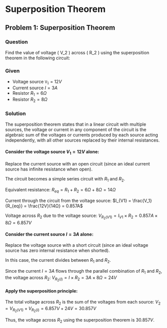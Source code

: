 # Superposition Theorem

## Problem 1: Superposition Theorem

### Question
Find the value of voltage \( V_2 \) across \( R_2 \) using the superposition theorem in the following circuit:

### Given
- Voltage source <code>V<sub>1</sub></code> = $12V$
- Current source $I = 3A$
- Resistor $R_1 = 6Ω$
- Resistor $R_2 = 8Ω$

### Solution
The superposition theorem states that in a linear circuit with multiple sources, the voltage or current in any component of the circuit is the algebraic sum of the voltages or currents produced by each source acting independently, with all other sources replaced by their internal resistances.

#### Consider the voltage source $V_1 = 12V$ alone:

Replace the current source with an open circuit (since an ideal current source has infinite resistance when open).

The circuit becomes a simple series circuit with $R_1$ and $R_2$.

Equivalent resistance:
$R_{eq} = R_1 + R_2 = 6Ω + 8Ω = 14Ω$

Current through the circuit from the voltage source:
$I_{V1} = \frac{V_1}{R_{eq}} = \frac{12V}{14Ω} = 0.857A$

Voltage across $R_2$ due to the voltage source:
$V_{R_2(V1)} = I_{V1} \times R_2 = 0.857A \times 8Ω = 6.857V$

#### Consider the current source $I = 3A$ alone:

Replace the voltage source with a short circuit (since an ideal voltage source has zero internal resistance when shorted).

In this case, the current divides between $R_1$ and $R_2$.

Since the current $I = 3A$ flows through the parallel combination of $R_1$ and $R_2$, the voltage across $R_2$:
$V_{R_2(I)} = I \times R_2 = 3A \times 8Ω = 24V$

#### Apply the superposition principle:

The total voltage across $R_2$ is the sum of the voltages from each source:
$V_2 = V_{R_2(V1)} + V_{R_2(I)} = 6.857V + 24V = 30.857V$

Thus, the voltage across $R_2$ using the superposition theorem is $30.857V$.

